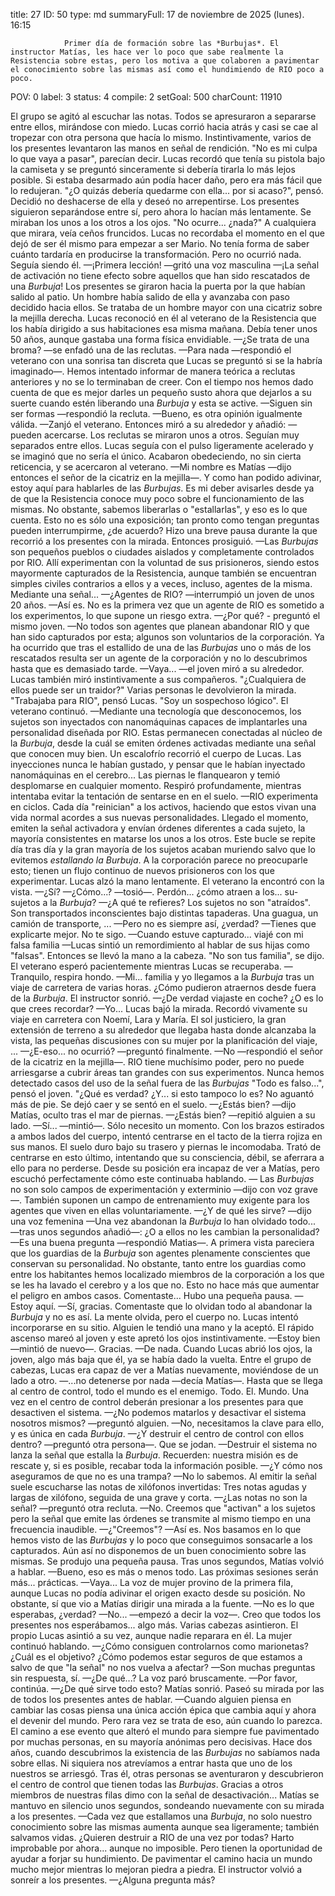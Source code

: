 title:          27
ID:             50
type:           md
summaryFull:    17 de noviembre de 2025 (lunes). 16:15
                
                Primer día de formación sobre las *Burbujas*. El instructor Matías, les hace ver lo poco que sabe realmente la Resistencia sobre estas, pero los motiva a que colaboren a pavimentar el conocimiento sobre las mismas así como el hundimiendo de RIO poco a poco.
POV:            0
label:          3
status:         4
compile:        2
setGoal:        500
charCount:      11910


El grupo se agitó al escuchar las notas. Todos se apresuraron a separarse entre ellos, mirándose con miedo.
Lucas corrió hacia atrás y casi se cae al tropezar con otra persona que hacía lo mismo. Instintivamente, varios de los presentes levantaron las manos en señal de rendición.
"No es mi culpa lo que vaya a pasar", parecían decir.
Lucas recordó que tenía su pistola bajo la camiseta y se preguntó sinceramente si debería tirarla lo más lejos posible. Si estaba desarmado aún podía hacer daño, pero era más fácil que lo redujeran.
"¿O quizás debería quedarme con ella... por si acaso?", pensó.
Decidió no deshacerse de ella y deseó no arrepentirse.
Los presentes siguieron separándose entre sí, pero ahora lo hacían más lentamente. Se miraban los unos a los otros a los ojos.
"No ocurre... ¿nada?"
A cualquiera que mirara, veía ceños fruncidos. Lucas no recordaba el momento en el que dejó de ser él mismo para empezar a ser Mario. No tenía forma de saber cuánto tardaría en producirse la transformación.
Pero no ocurrió nada. Seguía siendo él.
—¡Primera lección! —gritó una voz masculina —¡La señal de activación no tiene efecto sobre aquellos que han sido rescatados de una *Burbuja*!
Los presentes se giraron hacia la puerta por la que habían salido al patio. Un hombre había salido de ella y avanzaba con paso decidido hacia ellos. Se trataba de un hombre mayor con una cicatriz sobre la mejilla derecha. Lucas reconoció en él al veterano de la Resistencia que los había dirigido a sus habitaciones esa misma mañana. Debía tener unos 50 años, aunque gastaba una forma física envidiable.
—¿Se trata de una broma? —se enfadó una de las reclutas.
—Para nada —respondió el veterano con una sonrisa tan discreta que Lucas se preguntó si se la habría imaginado—. Hemos intentado informar de manera teórica a reclutas anteriores y no se lo terminaban de creer. Con el tiempo nos hemos dado cuenta de que es mejor darles un pequeño susto ahora que dejarlos a su suerte cuando estén liberando una *Burbuja* y esta se active.
—Siguen sin ser formas —respondió la recluta.
—Bueno, es otra opinión igualmente válida. —Zanjó el veterano. Entonces miró a su alrededor y añadió: —pueden acercarse.
Los reclutas se miraron unos a otros. Seguían muy separados entre ellos. Lucas seguía con el pulso ligeramente acelerado y se imaginó que no sería el único.
Acabaron obedeciendo, no sin cierta reticencia, y se acercaron al veterano.
—Mi nombre es Matías —dijo entonces el señor de la cicatriz en la mejilla—. Y como han podido adivinar, estoy aquí para hablarles de las *Burbujas*. Es mi deber avisarles desde ya de que la Resistencia conoce muy poco sobre el funcionamiento de las mismas. No obstante, sabemos liberarlas o "estallarlas", y eso es lo que cuenta. Esto no es sólo una exposición; tan pronto como tengan preguntas pueden interrumpirme, ¿de acuerdo?
Hizo una breve pausa durante la que recorrió a los presentes con la mirada. Entonces prosiguió.
—Las *Burbujas* son pequeños pueblos o ciudades aislados y completamente controlados por RIO. Allí experimentan con la voluntad de sus prisioneros, siendo estos mayormente capturados de la Resistencia, aunque también se encuentran simples civiles contrarios a ellos y a veces, incluso, agentes de la misma. Mediante una señal...
—¿Agentes de RIO? —interrumpió un joven de unos 20 años.
—Así es. No es la primera vez que un agente de RIO es sometido a los experimentos, lo que supone un riesgo extra.
—¿Por qué? - preguntó el mismo joven.
—No todos son agentes que planean abandonar RIO y que han sido capturados por esta; algunos son voluntarios de la corporación. Ya ha ocurrido que tras el estallido de una de las *Burbujas* uno o más de los rescatados resulta ser un agente de la corporación y no lo descubrimos hasta que es demasiado tarde.
—Vaya... —el joven miró a su alrededor. Lucas también miró instintivamente a sus compañeros.
"¿Cualquiera de ellos puede ser un traidor?"
Varias personas le devolvieron la mirada.
"Trabajaba para RIO", pensó Lucas. "Soy un sospechoso lógico".
El veterano continuó.
—Mediante una tecnología que desconocemos, los sujetos son inyectados con nanomáquinas capaces de implantarles una personalidad diseñada por RIO. Estas permanecen conectadas al núcleo de la *Burbuja*, desde la cuál se emiten órdenes activadas mediante una señal que conocen muy bien.
Un escalofrío recorrió el cuerpo de Lucas. Las inyecciones nunca le habían gustado, y pensar que le habían inyectado nanomáquinas en el cerebro... Las piernas le flanquearon y temió desplomarse en cualquier momento.
Respiró profundamente, mientras intentaba evitar la tentación de sentarse en en el suelo.
—RIO experimenta en ciclos. Cada día "reinician" a los activos, haciendo que estos vivan una vida normal acordes a sus nuevas personalidades. Llegado el momento, emiten la señal activadora y envían órdenes diferentes a cada sujeto, la mayoría consistentes en matarse los unos a los otros. Este bucle se repite día tras día y la gran mayoría de los sujetos acaban muriendo salvo que lo evitemos *estallando la Burbuja*. A la corporación parece no preocuparle esto; tienen un flujo continuo de nuevos prisioneros con los que experimentar.
Lucas alzó la mano lentamente. El veterano la encontró con la vista.
—¿Sí?
—¿Cómo...? —tosió—. Perdón... ¿cómo atraen a los... su-sujetos a la *Burbuja*?
—¿A qué te refieres? Los sujetos no son "atraídos". Son transportados inconscientes bajo distintas tapaderas. Una guagua, un camión de transporte, ...
—Pero no es siempre así, ¿verdad?
—Tienes que explicarte mejor. No te sigo.
—Cuando estuve capturado... viajé con mi falsa familia —Lucas sintió un remordimiento al hablar de sus hijas como "falsas".
Entonces se llevó la mano a la cabeza. "No son tus familia", se dijo.
El veterano esperó pacientemente mientras Lucas se recuperaba.
—Tranquilo, respira hondo.
—Mi... familia y yo llegamos a la *Burbuja* tras un viaje de carretera de varias horas. ¿Cómo pudieron atraernos desde fuera de la *Burbuja*.
El instructor sonrió.
—¿De verdad viajaste en coche? ¿O es lo que crees recordar?
—Yo...
Lucas bajó la mirada. Recordó vivamente su viaje en carretera con Noemí, Lara y María. El sol justiciero, la gran extensión de terreno a su alrededor que llegaba hasta donde alcanzaba la vista, las pequeñas discusiones con su mujer por la planificación del viaje, ...
—¿E-eso... no ocurrió? —preguntó finalmente.
—No —respondió el señor de la cicatriz en la mejilla—. RIO tiene muchísimo poder, pero no puede arriesgarse a cubrir áreas tan grandes con sus experimentos. Nunca hemos detectado casos del uso de la señal fuera de las *Burbujas*
"Todo es falso...", pensó el joven. "¿Qué es verdad? ¿Y... si esto tampoco lo es?
No aguantó más de pie. Se dejó caer y se sentó en el suelo.
—¿Estás bien? —dijo Matías, oculto tras el mar de piernas.
—¿Estás bien? —repitió alguien a su lado.
—Sí... —mintió—. Sólo necesito un momento.
Con los brazos estirados a ambos lados del cuerpo, intentó centrarse en el tacto de la tierra rojiza en sus manos. El suelo duro bajo su trasero y piernas le incomodaba.
Trató de centrarse en esto último, intentando que su consciencia, débil, se aferrara a ello para no perderse.
Desde su posición era incapaz de ver a Matías, pero escuchó perfectamente cómo este continuaba hablando.
— Las *Burbujas* no son solo campos de experimentación y exterminio —dijo con voz grave—. También suponen un campo de entrenamiento muy exigente para los agentes  que viven en ellas voluntariamente.
—¿Y de qué les sirve? —dijo una voz femenina —Una vez abandonan la *Burbuja* lo han olvidado todo... —tras unos segundos añadió—: ¿O a ellos no les cambian la personalidad?
—Es una buena pregunta —respondió Matias—. A primera vista pareciera que los guardias de la *Burbuja* son agentes plenamente conscientes que conservan su personalidad. No obstante, tanto entre los guardias como entre los habitantes hemos localizado miembros de la corporación a los que se les ha lavado el cerebro y a los que no. Esto no hace más que aumentar el peligro en ambos casos. Comentaste...
Hubo una pequeña pausa.
—Estoy aquí.
—Sí, gracias. Comentaste que lo olvidan todo al abandonar la *Burbuja* y no es así. La mente olvida, pero el cuerpo no.
Lucas intentó incorporarse en su sitio. Alguien le tendió una mano y la aceptó. El rápido ascenso mareó al joven y este apretó los ojos instintivamente.
—Estoy bien —mintió de nuevo—. Gracias.
—De nada.
Cuando Lucas abrió los ojos, la joven, algo más baja que él, ya se había dado la vuelta. Entre el grupo de cabezas, Lucas era capaz de ver a Matías nuevamente, moviéndose de un lado a otro.
—...no detenerse por nada —decía Matías—. Hasta que se llega al centro de control, todo el mundo es el enemigo. Todo. El. Mundo. Una vez en el centro de control deberán presionar a los presentes para que desactiven el sistema.
—¿No podemos matarlos y desactivar el sistema nosotros mismos? —preguntó alguien.
—No, necesitamos la clave para ello, y es única en cada *Burbuja*.
—¿Y destruir el centro de control con ellos dentro? —preguntó otra persona—. Que se jodan.
—Destruir el sistema no lanza la señal que estalla la *Burbuja*. Recuerden: nuestra misión es de rescate y, si es posible, recabar toda la información posible.
—¿Y cómo nos aseguramos de que no es una trampa?
—No lo sabemos. Al emitir la señal suele escucharse las notas de xilófonos invertidas: Tres notas agudas y largas de xilófono, seguida de una grave y corta.
—¿Las notas no son la señal? —preguntó otra recluta.
—No. Creemos que "activan" a los sujetos pero la señal que emite las órdenes se transmite al mismo tiempo en una frecuencia inaudible.
—¿"Creemos"?
—Así es. Nos basamos en lo que hemos visto de las *Burbujas* y lo poco que conseguimos sonsacarle a los capturados. Aún así no disponemos de un buen conocimiento sobre las mismas.
Se produjo una pequeña pausa. Tras unos segundos, Matías volvió a hablar.
—Bueno, eso es más o menos todo. Las próximas sesiones serán más... prácticas.
—Vaya...
La voz de mujer provino de la primera fila, aunque Lucas no podía adivinar el origen exacto desde su posición. No obstante, sí que vio a Matías dirigir una mirada a la fuente.
—No es lo que esperabas, ¿verdad?
—No... —empezó a decir la voz—. Creo que todos los presentes nos esperábamos... algo más.
Varias cabezas asintieron. El propio Lucas asintió a su vez, aunque nadie reparara en él. La mujer continuó hablando.
—¿Cómo consiguen controlarnos como marionetas? ¿Cuál es el objetivo? ¿Cómo podemos estar seguros de que estamos a salvo de que "la señal" no nos vuelva a afectar?
—Son muchas preguntas sin respuesta, sí.
—¿De qué...?
La voz paró bruscamente.
—Por favor, continúa.
—¿De qué sirve todo esto?
Matías sonrió. Paseó su mirada por las de todos los presentes antes de hablar.
—Cuando alguien piensa en cambiar las cosas piensa una única acción épica que cambia aquí y ahora el devenir del mundo. Pero rara vez se trata de eso, aún cuando lo parezca. El camino a ese evento que  alteró el mundo para siempre fue pavimentado por muchas personas, en su mayoría anónimas pero decisivas. Hace dos años, cuando descubrimos la existencia de las *Burbujas* no sabíamos nada sobre ellas. Ni siquiera nos atrevíamos a entrar hasta que uno de los nuestros se arriesgó. Tras él, otras personas se aventuraron y descubrieron el centro de control que tienen todas las *Burbujas*. Gracias a otros miembros de nuestras filas dimo con la señal de desactivación...
Matías se mantuvo en silencio unos segundos, sondeando nuevamente con su mirada a los presentes.
—Cada vez que estallamos una *Burbuja*, no solo nuestro conocimiento sobre las mismas aumenta aunque sea ligeramente; también salvamos vidas. ¿Quieren destruir a RIO de una vez por todas? Harto improbable por ahora... aunque no imposible. Pero tienen la oportunidad de ayudar a forjar su hundimiento. De pavimentar el camino hacia un mundo mucho mejor mientras lo mejoran piedra a piedra.
El instructor volvió a sonreír a los presentes.
—¿Alguna pregunta más?